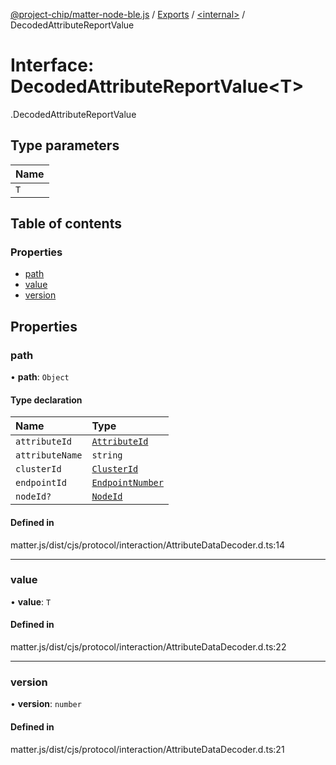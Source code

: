 [@project-chip/matter-node-ble.js](../README.md) / [Exports](../modules.md) / [<internal\>](../modules/internal_.md) / DecodedAttributeReportValue

# Interface: DecodedAttributeReportValue<T\>

[<internal>](../modules/internal_.md).DecodedAttributeReportValue

## Type parameters

| Name |
| :------ |
| `T` |

## Table of contents

### Properties

- [path](internal_.DecodedAttributeReportValue.md#path)
- [value](internal_.DecodedAttributeReportValue.md#value)
- [version](internal_.DecodedAttributeReportValue.md#version)

## Properties

### path

• **path**: `Object`

#### Type declaration

| Name | Type |
| :------ | :------ |
| `attributeId` | [`AttributeId`](../modules/internal_.md#attributeid) |
| `attributeName` | `string` |
| `clusterId` | [`ClusterId`](../modules/internal_.md#clusterid) |
| `endpointId` | [`EndpointNumber`](../modules/internal_.md#endpointnumber) |
| `nodeId?` | [`NodeId`](../modules/internal_.md#nodeid) |

#### Defined in

matter.js/dist/cjs/protocol/interaction/AttributeDataDecoder.d.ts:14

___

### value

• **value**: `T`

#### Defined in

matter.js/dist/cjs/protocol/interaction/AttributeDataDecoder.d.ts:22

___

### version

• **version**: `number`

#### Defined in

matter.js/dist/cjs/protocol/interaction/AttributeDataDecoder.d.ts:21
